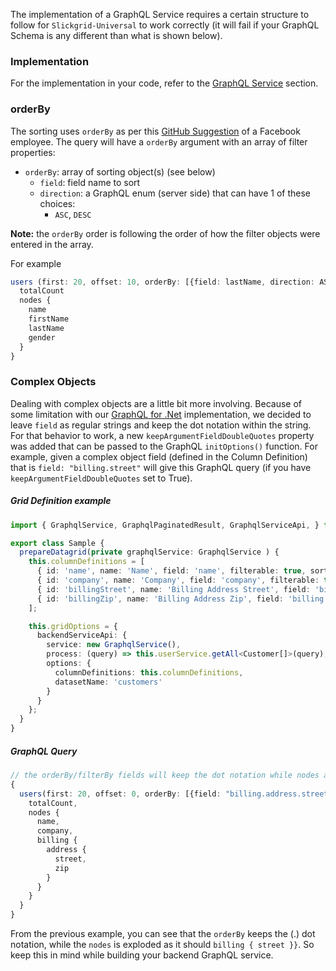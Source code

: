 The implementation of a GraphQL Service requires a certain structure to follow for `Slickgrid-Universal` to work correctly (it will fail if your GraphQL Schema is any different than what is shown below).

### Implementation
For the implementation in your code, refer to the [GraphQL Service](../GraphQL.md) section.

### orderBy
The sorting uses `orderBy` as per this [GitHub Suggestion](https://github.com/graphql/graphql-relay-js/issues/20#issuecomment-220494222) of a Facebook employee. The query will have a `orderBy` argument with an array of filter properties:
- `orderBy`: array of sorting object(s) (see below)
  - `field`: field name to sort
  - `direction`: a GraphQL enum (server side) that can have 1 of these choices:
    - `ASC`, `DESC`

**Note:** the `orderBy` order is following the order of how the filter objects were entered in the array.

For example
```ts
users (first: 20, offset: 10, orderBy: [{field: lastName, direction: ASC}, {field: firstName, direction: DESC}]) {
  totalCount
  nodes {
    name
    firstName
    lastName
    gender
  }
}
```

### Complex Objects
Dealing with complex objects are a little bit more involving. Because of some limitation with our [GraphQL for .Net](https://github.com/graphql-dotnet/graphql-dotnet) implementation, we decided to leave `field` as regular strings and keep the dot notation within the string. For that behavior to work, a new `keepArgumentFieldDoubleQuotes` property was added that can be passed to the GraphQL `initOptions()` function. For example, given a complex object field (defined in the Column Definition) that is `field: "billing.street"` will give this GraphQL query (if you have `keepArgumentFieldDoubleQuotes` set to True).

##### Grid Definition example
```ts
import { GraphqlService, GraphqlPaginatedResult, GraphqlServiceApi, } from '@slickgrid-universal/graphql';

export class Sample {
  prepareDatagrid(private graphqlService: GraphqlService ) {
    this.columnDefinitions = [
      { id: 'name', name: 'Name', field: 'name', filterable: true, sortable: true },
      { id: 'company', name: 'Company', field: 'company', filterable: true },
      { id: 'billingStreet', name: 'Billing Address Street', field: 'billing.address.street', filterable: true, sortable: true },
      { id: 'billingZip', name: 'Billing Address Zip', field: 'billing.address.zip', filterable: true, sortable: true },
    ];

    this.gridOptions = {
      backendServiceApi: {
        service: new GraphqlService(),
        process: (query) => this.userService.getAll<Customer[]>(query),
        options: {
          columnDefinitions: this.columnDefinitions,
          datasetName: 'customers'
        }
      }
    };
  }
}
```

##### GraphQL Query

```ts
// the orderBy/filterBy fields will keep the dot notation while nodes are exploded
{
  users(first: 20, offset: 0, orderBy: [{field: "billing.address.street", direction: ASC}]) {
    totalCount,
    nodes {
      name,
      company,
      billing {
        address {
          street,
          zip
        }
      }
    }
  }
}
```

From the previous example, you can see that the `orderBy` keeps the (.) dot notation, while the `nodes` is exploded as it should `billing { street }}`. So keep this in mind while building your backend GraphQL service.